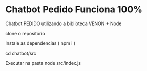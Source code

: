 # Chatbot Pedido Funciona 100%

Chatbot PEDIDO utilizando a biblioteca VENON + Node

clone o repositório

Instale as dependencias ( npm i )

cd chatbot/src

Executar na pasta node src/index.js

